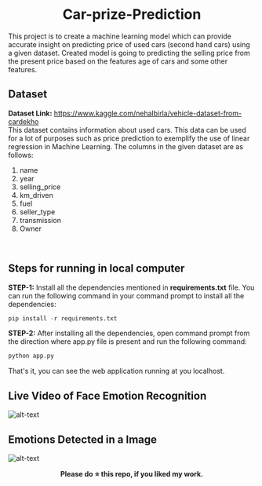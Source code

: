 


<div align="center">
  
  # Car-prize-Prediction
</div>

This project is to create a machine learning model which can provide accurate insight
on predicting price of used cars (second hand cars) using a given dataset. Created model is going to predicting the selling price from the present price based on the features age of cars and some other features.

## Dataset
<b>Dataset Link:</b> https://www.kaggle.com/nehalbirla/vehicle-dataset-from-cardekho <br>
This dataset contains information about used cars.
This data can be used for a lot of purposes such as price prediction to exemplify the use of linear regression in Machine Learning.
The columns in the given dataset are as follows:

1. name
2. year
3. selling_price
4. km_driven
5. fuel
6. seller_type
7. transmission
8. Owner
<br>

## Steps for running in local computer
**STEP-1:** Install all the dependencies mentioned in **requirements.txt** file. You can run the following command in your command prompt to install all the dependencies:

```python
pip install -r requirements.txt
```
**STEP-2:** After installing all the dependencies, open command prompt from the direction where app.py file is present and run the following command:

```python
python app.py
```
That's it, you can see the web application running at you localhost.<br>

## Live Video of Face Emotion Recognition
![alt-text](https://)

## Emotions Detected in a Image
![alt-text](https://)


<div align="center">
  <b>Please do ⭐ this repo, if you liked my work.</b>
</div>
